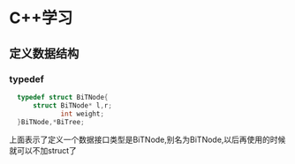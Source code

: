 # C++学习

## 定义数据结构

### typedef

```c++
  typedef struct BiTNode{
      struct BiTNode* l,r;
             int weight;
  }BiTNode,*BiTree;
```

上面表示了定义一个数据接口类型是BiTNode,别名为BiTNode,以后再使用的时候就可以不加struct了
